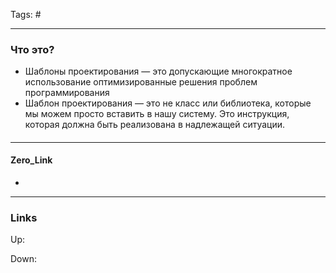 Tags: #
***
### Что это?
- Шаблоны проектирования — это допускающие многократное использование оптимизированные решения проблем программирования
-  Шаблон проектирования — это не класс или библиотека, которые мы можем просто вставить в нашу систему. Это инструкция, которая должна быть реализована в надлежащей ситуации.

####

***
#### Zero_Link
- 
***
### Links
Up:

Down:


